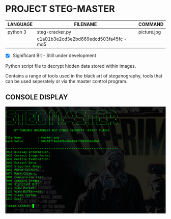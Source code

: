 # PROJECT STEG-MASTER

| LANGUAGE | FILENAME | COMMAND |
|--------|----|-----|
|python 3|steg-cracker.py|picture.jpg
||c1a01b3e2cd3e2bd669edcd503fa45fc - md5||

- [x] Significant Bit - Still under development

Python script file to decrypt hidden data stored within images.

Contains a range of tools used in the black art of steganography, tools that can be used seperately or via the master control program.

## CONSOLE DISPLAY
![Screenshot](picture4.png) 

